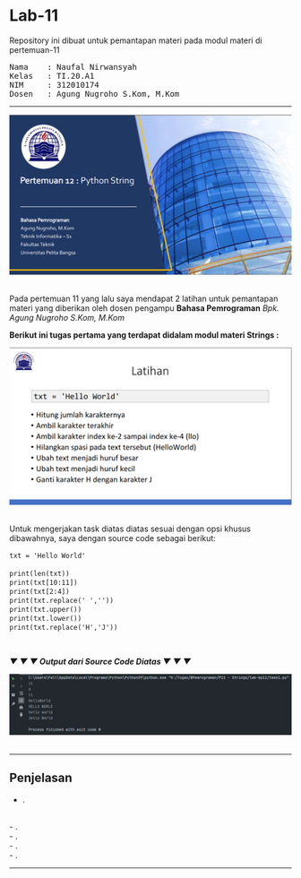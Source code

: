 # Lab-11
Repository ini dibuat untuk pemantapan materi pada modul materi di pertemuan-11 <br>
<pre>
Nama    : Naufal Nirwansyah 
Kelas   : TI.20.A1
NIM     : 312010174
Dosen   : Agung Nugroho S.Kom, M.Kom
</pre>
***
<div align="center">
<img src="images/covermodul.png" >
</div> <br>

Pada pertemuan 11 yang lalu saya mendapat 2 latihan untuk pemantapan materi yang diberikan oleh
dosen pengampu **Bahasa Pemrograman** *Bpk. Agung Nugroho S.Kom, M.Kom* <br>

**Berikut ini tugas pertama yang terdapat didalam modul materi **Strings** :** <br>

<div align="center">
<img src="images/task1.png" >
</div> <br>

Untuk mengerjakan task diatas diatas sesuai dengan opsi khusus dibawahnya, saya dengan source code sebagai berikut: <br>

```
txt = 'Hello World'

print(len(txt))
print(txt[10:11])
print(txt[2:4])
print(txt.replace(' ',''))
print(txt.upper())
print(txt.lower())
print(txt.replace('H','J'))
```
<br>

***▼ ▼ ▼ Output dari Source Code Diatas ▼ ▼ ▼***
<br>

<div align="center">
<img src="images/result1.png" >
</div> <br>

***
## Penjelasan

- .
<br>
- .
<br>
- . 
<br>
- .
<br>
- .

***